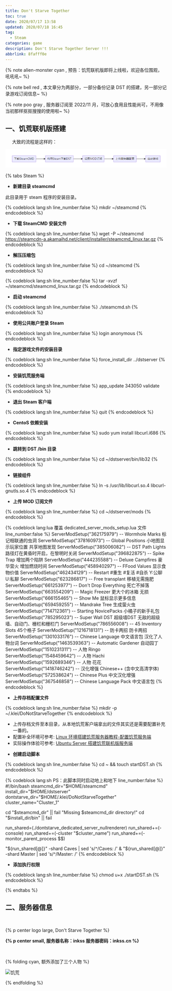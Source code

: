 ```yaml
---
title: Don't Starve Together
toc: true
date: 2020/07/17 13:58
updated: 2020/07/18 16:45
tag:
  - Steam
categories: game
description: Don't Starve Together Server !!!
abbrlink: 8fafff0e
---
```


{% note alien-monster cyan , 预告：饥荒联机版即将上线啦，欢迎各位围观，吼吼吼~ %}

{% note bell red , 本文章分为两部分，一部分备份记录 DST 的搭建，另一部分记录游戏订阅信息~ %}

{% note poo gray , 服务器订阅至 2022/11 月，可放心食用且性能尚可，不用像当初那样抠抠搜搜的使用啦~ %}

## 一、饥荒联机版搭建

&ensp;&emsp;大致的流程是这样的：

<div class="fancybox"><a pjax-fancybox="" href="../../static/DSTGame.assets/image-20200718154336813.png" data-fancybox="images"><img src="../../static/DSTGame.assets/image-20200718154336813.png" data-original="../../static/DSTGame.assets/image-20200718154336813.png" alt=""></a><span class="image-caption"></span></div>

{% tabs Steam %}

<!-- tab 1.安装 SteamCMD -->

- **新建目录 steamcmd**

此目录用于 steam 程序的安装目录。

{% codeblock lang:sh line_number:false  %}
mkdir ~/steamcmd
{% endcodeblock %}

- **下载 SteamCMD 安装文件**

{% codeblock lang:sh line_number:false  %}
wget -P ~/steamcmd https://steamcdn-a.akamaihd.net/client/installer/steamcmd_linux.tar.gz
{% endcodeblock %}

- **解压压缩包**

{% codeblock lang:sh line_number:false  %}
cd ~/steamcmd
{% endcodeblock %}

{% codeblock lang:sh line_number:false  %}
tar -xvzf ~/steamcmd/steamcmd_linux.tar.gz
{% endcodeblock %}

<!-- endtab -->

<!-- tab 2.安装饥荒服务端 -->

- **启动 steamcmd**

{% codeblock lang:sh line_number:false  %}
./steamcmd.sh
{% endcodeblock %}

- **使用公共账户登录 Steam**

{% codeblock lang:sh line_number:false  %}
login anonymous
{% endcodeblock %}

- **指定游戏文件的安装目录**

{% codeblock lang:sh line_number:false  %}
force_install_dir ../dstserver
{% endcodeblock %}

- **安装饥荒服务端**

{% codeblock lang:sh line_number:false  %}
app_update 343050 validate
{% endcodeblock %}

- **退出 Steam 客户端**

{% codeblock lang:sh line_number:false  %}
quit
{% endcodeblock %}

<!-- endtab -->

<!-- tab 3.解决依赖 -->

- **CentoS 依赖安装**

{% codeblock lang:sh line_number:false  %}
sudo yum install libcurl.i686
{% endcodeblock %}

- **跳转到 DST /bin 目录**

{% codeblock lang:sh line_number:false  %}
cd ~/dstserver/bin/lib32
{% endcodeblock %}

- **链接组件**

{% codeblock lang:sh line_number:false  %}
ln -s /usr/lib/libcurl.so.4 libcurl-gnutls.so.4
{% endcodeblock %}

<!-- endtab -->

<!-- tab 4.上传配置文件 -->

- **上传 MOD 订阅文件**

{% codeblock lang:sh line_number:false  %}
cd ~/dstserver/mods
{% endcodeblock %}

{% codeblock lang:lua 覆盖 dedicated_server_mods_setup.lua 文件 line_number:false  %}
ServerModSetup("362175979") -- Wormhole Marks        标记相联通的虫洞
ServerModSetup("378160973") -- Global Positions      小地图显示玩家位置 共享地图发现
ServerModSetup("385006082") -- DST Path Lights       路径灯在黄昏时开启，在黎明时关闭
ServerModSetup("396822875") -- Spike Trap            增加两个陷阱 
ServerModSetup("444235588") -- Deluxe Campfires      豪华营火 增加燃烧时间
ServerModSetup("458940297") -- FFood Values          显示食物价值
ServerModSetup("462434129") -- Restart               #重生 #复活 #自杀 Y:公聊 U:私聊
ServerModSetup("623286817") -- Free transplant       移植无需施肥
ServerModSetup("661253977") -- Don't Drop Everything 死亡不掉落
ServerModSetup("663554209") -- Magic Freezer         更大个的冰箱 无损
ServerModSetup("666155465") -- Show Me               鼠标显示更多信息
ServerModSetup("659459255") -- Mandrake Tree         生成萤火虫
ServerModSetup("714712361") -- Starting NovicePacks  小橘子的新手礼包
ServerModSetup("785295023") -- Super Wall DST        超级墙DST 无敌的超级墙、自动门、栅栏和栅栏门
ServerModSetup("786556008") -- 45 Inventory Slots    45个格子
ServerModSetup("1216718131") -- 防卡两招              防卡两招
ServerModSetup("1301033176") -- Chinese Language     中文语言包 汉化了人物台词
ServerModSetup("1463539363") -- Automatic Gardener   自动园丁
ServerModSetup("1510231311") -- 人物 Ringo
ServerModSetup("1548459642") -- 人物 Hachi
ServerModSetup("1592689346") -- 人物 花花
ServerModSetup("1418746242") -- 汉化增强 Chinese++ (含中文高清字体)
ServerModSetup("572538624") --  Chinese Plus 中文汉化增强
ServerModSetup("367546858") --  Chinese Language Pack 中文语言包
{% endcodeblock %}

- **上传存档配置文件**

{% codeblock lang:sh line_number:false  %}
mkdir -p ~/.klei/DoNotStarveTogether
{% endcodeblock %}

- 上传存档文件至本目录，从本地饥荒客户端拿出的文件其实还是需要配置补充一番的。
- 配置补全环境可参考: [Linux 环境搭建饥荒服务器教程-配置饥荒服务端](/article/game/77face98.html#五、配置饥荒服务端-（二）)
- 实际操作体验可参考: [Ubuntu Server 搭建饥荒联机版服务端](https://cloud.tencent.com/developer/labs/lab/10382)

<!-- endtab -->

<!-- tab 5.定制启动脚本 -->

- **创建启动脚本**

{% codeblock lang:sh line_number:false  %}
cd ~ && touch startDST.sh
{% endcodeblock %}

{% codeblock lang:sh PS：此脚本同时启动地上和地下 line_number:false  %}
#!/bin/bash
steamcmd_dir="$HOME/steamcmd"
install_dir="$HOME/dstserver"
dontstarve_dir="$HOME/.klei/DoNotStarveTogether"
cluster_name="Cluster_1"

cd "$steamcmd_dir" || fail "Missing $steamcmd_dir directory!"
cd "$install_dir/bin" || fail 

run_shared=(./dontstarve_dedicated_server_nullrenderer)
run_shared+=(-console)
run_shared+=(-cluster "$cluster_name")
run_shared+=(-monitor_parent_process $$)

"${run_shared[@]}" -shard Caves  | sed 's/^/Caves:  /' &
"${run_shared[@]}" -shard Master | sed 's/^/Master: /'
{% endcodeblock %}

- **添加执行权限**

{% codeblock lang:sh line_number:false  %}
chmod u+x ./startDST.sh
{% endcodeblock %}

<!-- endtab -->

{% endtabs %}

## 二、服务器信息

<br>

{% p center logo large, Don't Starve Together %}

**{% p center small, 服务器名称：inkss  服务器密码：<span class="bb_spoiler">inkss.cn</span> %}**

<br>

{% folding cyan, 额外添加了三个人物 %}

![饥荒](https://img.inkss.cn/inkss/static/DSTGame.assets/image-20200718164133476.png)

{% endfolding %}
